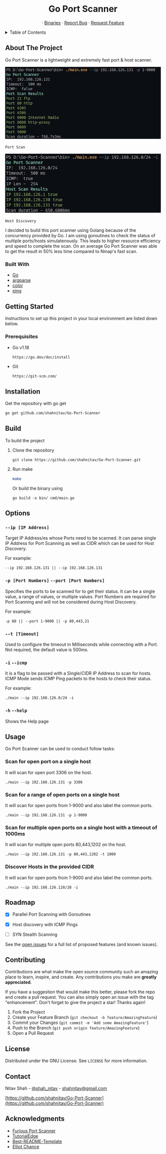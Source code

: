 <!-- PROJECT LOGO -->
<br />
<div align="center">
  <h1 align="center">Go Port Scanner</h1>

  <p align="center">
    ·
    <a href="https://github.com/othneildrew/Best-README-Template">Binaries</a>
    ·
    <a href="https://github.com/shahnitav/Go-Port-Scanner/issues">Report Bug</a>
    ·
    <a href="https://github.com/shahnitav/Go-Port-Scanner/issues">Request Feature</a>
  </p>
</div>

<!-- TABLE OF CONTENTS -->
<details>
  <summary>Table of Contents</summary>
  <ol>
    <li>
      <a href="#about-the-project">About The Project</a>
      <ul>
        <li><a href="#built-with">Built With</a></li>
      </ul>
    </li>
    <li>
      <a href="#getting-started">Getting Started</a>
      <ul>
        <li><a href="#prerequisites">Prerequisites</a></li>
        <li><a href="#installation">Installation</a></li>
        <li><a href="#build">Build</a></li>
      </ul>
    </li>
    <li><a href="#options">Options</a></li>
    <li><a href="#usage">Usage</a></li>
    <li><a href="#roadmap">Roadmap</a></li>
    <li><a href="#contributing">Contributing</a></li>
    <li><a href="#license">License</a></li>
    <li><a href="#contact">Contact</a></li>
    <li><a href="#acknowledgments">Acknowledgments</a></li>
  </ol>
</details>

<!-- ABOUT THE PROJECT -->
## About The Project

Go Port Scanner is a lightweight and extremely fast port & host scanner.

![Go Port Scanner - Port Scan](./img/img1.png)

`Port Scan`

![Go Port Scanner - Host Discovery](./img/img2.png)

`Host Discovery`

I decided to build this port scanner using Golang because of the concurrency provided by Go. I am using goroutines to check the status of multiple ports/hosts simulatenously. This leads to higher resource efficiency and speed to complete the scan. On an average Go Port Scanner was able to get the result in 50% less time compared to Nmap's fast scan. 

### Built With

* [Go](https://nextjs.org/)
* [argparse](https://pkg.go.dev/github.com/akamensky/argparse)
* [color](https://pkg.go.dev/github.com/fatih/color)
* [ping](https://pkg.go.dev/github.com/sparrc/go-ping)

<!-- GETTING STARTED -->
## Getting Started

Instructions to set up this project in your local environment are listed down below.

### Prerequisites

* Go v1.18
  ```sh
  https://go.dev/doc/install
  ```
* Git
  ```
  https://git-scm.com/
  ```

## Installation

   Get the repository with go get
   ```sh
   go get github.com/shahnitav/Go-Port-Scanner
   ```

## Build
  To build the project
  1. Clone the repository
      ```
      git clone https://github.com/shahnitav/Go-Port-Scanner.git
      ```
  2. Run make
      ```sh
      make
      ```
      Or build the binary using 
      ```
      go build -o bin/ cmd/main.go
      ```

## Options
### `--ip [IP Address]`
Target IP Address/es whose Ports need to be scanned. It can parse single IP Address for Port Scanning as well as CIDR which can be used for Host Discovery.

For example:
```
--ip 192.168.126.131 || --ip 192.168.126.131
```
### `-p [Port Numbers]` `--port [Port Numbers]`
Specifies the ports to be scanned for to get their status. It can be a single value, a range of values, or multiple values. Port Numbers are required for Port Scanning and will not be considered during Host Discovery.

For example:
```
-p 80 || --port 1-9000 || -p 80,443,21
```
### `--t [Timeout]`
Used to configure the timeout in Milliseconds while connecting with a Port. Not required, the default value is 500ms.

### `-i` `--icmp`
It is a flag to be passed with a Single/CIDR IP Address to scan for hosts. ICMP Mode sends ICMP Ping packets to the hosts to check their status.

For example:
```
./main --ip 192.168.126.0/24 -i
```
### `-h` `--help`
Shows the Help page

## Usage

Go Port Scanner can be used to conduct follow tasks:

### **Scan for open port on a single host**
It will scan for open port 3306 on the host.
```
./main --ip 192.168.126.131 -p 3306
```

### **Scan for a range of open ports on a single host**
It will scan for open ports from 1-9000 and also label the common ports.
```
./main --ip 192.168.126.131 -p 1-9000
```

### **Scan for multiple open ports on a single host with a timeout of 1000ms**
It will scan for multiple open ports 80,443,1202 on the host.
```
./main --ip 192.168.126.131 -p 80,443,1202 -t 1000
```

### **Discover Hosts in the provided CIDR**
It will scan for open ports from 1-9000 and also label the common ports.
```
./main --ip 192.168.126.128/28 -i
```

<!-- ROADMAP -->
## Roadmap

- [x] Parallel Port Scanning with Goroutines
- [x] Host discovery with ICMP Pings
- [ ] SYN Stealth Scanning


See the [open issues](https://github.com/shahnitav/Go-Port-Scanner/issues) for a full list of proposed features (and known issues).


<!-- CONTRIBUTING -->
## Contributing

Contributions are what make the open source community such an amazing place to learn, inspire, and create. Any contributions you make are **greatly appreciated**.

If you have a suggestion that would make this better, please fork the repo and create a pull request. You can also simply open an issue with the tag "enhancement".
Don't forget to give the project a star! Thanks again!

1. Fork the Project
2. Create your Feature Branch (`git checkout -b feature/AmazingFeature`)
3. Commit your Changes (`git commit -m 'Add some AmazingFeature'`)
4. Push to the Branch (`git push origin feature/AmazingFeature`)
5. Open a Pull Request

<!-- LICENSE -->
## License

Distributed under the GNU License. See `LICENSE` for more information.


<!-- CONTACT -->
## Contact

Nitav Shah - [@shah_nitav](https://twitter.com/shah_nitav) - shahnitav@gmail.com

[https://github.com/shahnitav/Go-Port-Scanner](https://github.com/shahnitav/Go-Port-Scanner)


<!-- ACKNOWLEDGMENTS -->
## Acknowledgments

* [Furious Port Scanner](https://github.com/liamg/furious)
* [TutorialEdge](https://tutorialedge.net/projects/building-security-tools-in-go/building-port-scanner-go/)
* [Best-README-Template](https://github.com/othneildrew/Best-README-Template)
* [Elliot Chance](https://elliotchance.medium.com/goroutines-and-channels-a-real-ly-simple-server-in-go-93ba49ff7c5c)



